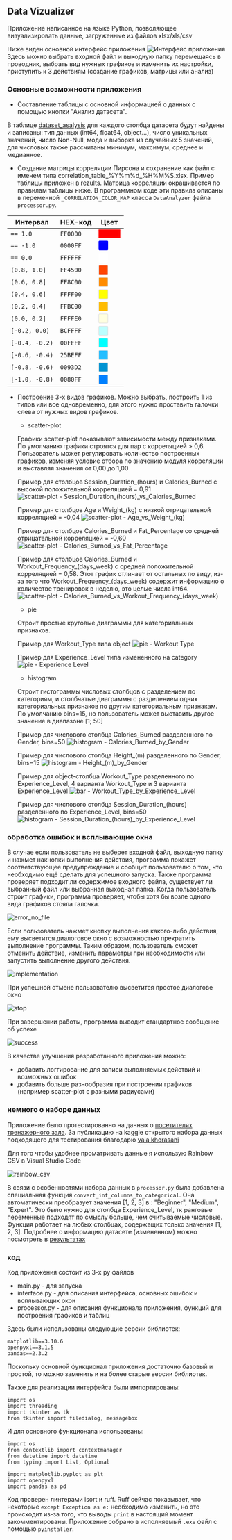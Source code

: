 ## Data Vizualizer

Приложение написанное на языке Python, позволяющее визуализировать данные, загруженные из файлов xlsx/xls/csv

Ниже виден основной интерфейс приложения
![Интерфейс приложения](https://github.com/YOya-Shep/data-vizualizer/blob/main/fotos/data_vizualizer.png)
Здесь можно выбрать входной файл и выходную папку перемещаясь в проводник, выбрать вид нужных графиков и изменить их настройки, приступить к 3 действиям (создание графиков, матрицы или анализ)


### Основные возможности приложения

+ Составление таблицы с основной информацией о данных с помощью кнопки "Анализ датасета". 

В таблице [dataset_asalysis](https://github.com/YOya-Shep/data-vizualizer/blob/main/results/dataset_analysis_20250919_014331.xlsx) для каждого столбца датасета будут найдены и записаны: тип данных (int64, float64, object...), число уникальных значений, число Non-Null, мода и выборка из случайных 5 значений, для числовых также рассчитаны минимум, максимум, среднее и медианное. 

+ Создание матрицы корреляции Пирсона и сохранение как файл с именем типа correlation_table_%Y%m%d_%H%M%S.xlsx. Пример таблицы приложен в [rezults](https://github.com/YOya-Shep/data-vizualizer/blob/main/results/correlation_table_20250919_014329.xlsx).
Матрица корреляции окрашивается по правилам таблицы ниже. В программном коде эти правила описаны в переменной `_CORRELATION_COLOR_MAP` класса `DataAnalyzer` файла `processor.py`.

| Интервал | HEX-код | Цвет |
|---------|---------|------|
| `== 1.0` | `FF0000` | <div style="width: 50px; height: 20px; background-color: #FF0000;"></div> |
| `== -1.0` | `0000FF` | <span style="display:inline-block;width:20px;height:20px;background:#0000FF;border:1px solid #0000ffff; border-radius:2px;"></span> |
| `== 0.0` | `FFFFFF` | <span style="display:inline-block;width:20px;height:20px;background:#FFFFFF;border:1px solid #ffffffff; border-radius:2px;"></span> |
| `(0.8, 1.0]` | `FF4500` | <span style="display:inline-block;width:20px;height:20px;background:#FF4500;border:1px solid #ddd; border-radius:2px;"></span> |
| `(0.6, 0.8]` | `FF8C00` | <span style="display:inline-block;width:20px;height:20px;background:#FF8C00;border:1px solid #ddd; border-radius:2px;"></span> |
| `(0.4, 0.6]` | `FFFF00` | <span style="display:inline-block;width:20px;height:20px;background:#FFFF00;border:1px solid #ddd; border-radius:2px;"></span> |
| `(0.2, 0.4]` | `FFBC00` | <span style="display:inline-block;width:20px;height:20px;background:#FFBC00;border:1px solid #ddd; border-radius:2px;"></span> |
| `(0.0, 0.2]` | `FFFFE0` | <span style="display:inline-block;width:20px;height:20px;background:#FFFFE0;border:1px solid #ddd; border-radius:2px;"></span> |
| `[-0.2, 0.0)` | `BCFFFF` | <span style="display:inline-block;width:20px;height:20px;background:#BCFFFF;border:1px solid #ddd; border-radius:2px;"></span> |
| `[-0.4, -0.2)` | `00FFFF` | <span style="display:inline-block;width:20px;height:20px;background:#00FFFF;border:1px solid #ddd; border-radius:2px;"></span> |
| `[-0.6, -0.4)` | `25BEFF` | <span style="display:inline-block;width:20px;height:20px;background:#25BEFF;border:1px solid #ddd; border-radius:2px;"></span> |
| `[-0.8, -0.6)` | `0093D2` | <span style="display:inline-block;width:20px;height:20px;background:#0093D2;border:1px solid #ddd; border-radius:2px;"></span> |
| `[-1.0, -0.8)` | `0080FF` | <span style="display:inline-block;width:20px;height:20px;background:#0080FF;border:1px solid #ddd; border-radius:2px;"></span> |


+ Построение 3-x видов графиков. Можно выбрать, построить 1 из типов или все одновременно, для этого нужно проставить галочки слева от нужных видов графиков.
    
    * scatter-plot

    Графики scatter-plot показывают зависимости между признаками. По умолчанию графики строятся для пар с корреляцией > 0,6. Пользователь может регулировать количество построенных графиков, изменяя условие отбора по значению модуля корреляции и выставляя значения от 0,00 до 1,00

  Пример для столбцов Session_Duration_(hours) и Calories_Burned с высокой положительной корреляцией = 0,91
    ![scatter-plot - Session_Duration_(hours)_vs_Calories_Burned](https://github.com/YOya-Shep/data-vizualizer/blob/main/results/Session_Duration_(hours)_vs_Calories_Burned.png)

  Пример для столбцов Age и Weight_(kg) с низкой отрицательной корреляцией = -0,04
    ![scatter-plot - Age_vs_Weight_(kg)](https://github.com/YOya-Shep/data-vizualizer/blob/main/results/Age_vs_Weight_(kg).png)

  Пример для столбцов Calories_Burned и Fat_Percentage со средней отрицательной корреляцией = -0,60
    ![scatter-plot - Calories_Burned_vs_Fat_Percentage](https://github.com/YOya-Shep/data-vizualizer/blob/main/results/Calories_Burned_vs_Fat_Percentage.png)

  Пример для столбцов Calories_Burned и Workout_Frequency_(days_week) с средней положительной корреляцией = 0,58. Этот график отличает от остальных по виду, из-за того что Workout_Frequency_(days_week) содержит информацию о количестве тренировок в неделю, это целые числа int64.
    ![scatter-plot - Calories_Burned_vs_Workout_Frequency_(days_week)](https://github.com/YOya-Shep/data-vizualizer/blob/main/results/Calories_Burned_vs_Workout_Frequency_(days_week).png)

    * pie

    Строит простые круговые диаграммы для категориальных признаков. 

  Пример для Workout_Type типа object
    ![pie - Workout Type](https://github.com/YOya-Shep/data-vizualizer/blob/main/results/Workout_Type.png)

  Пример для Experience_Level типа измененного на category
    ![pie - Experience Level](https://github.com/YOya-Shep/data-vizualizer/blob/main/results/Experience_Level.png)

    * histogram

    Строит гистограммы числовых столбцов с разделением по категориям, и столбчатые диаграммы с разделением одних категориальных признаков по другим категориальным признакам. По умолчанию bins=15, но пользователь может выставить другое значение в диапазоне [1; 50]

  Пример для числового столбца Calories_Burned разделенного по Gender, bins=50
    ![histogram - Calories_Burned_by_Gender](https://github.com/YOya-Shep/data-vizualizer/blob/main/results/Calories_Burned_by_Gender.png)

  Пример для числового столбца Height_(m) разделенного по Gender, bins=15
    ![histogram - Height_(m)_by_Gender](https://github.com/YOya-Shep/data-vizualizer/blob/main/results/Height_(m)_by_Gender.png)

  Пример для object-столбца Workout_Type разделенного по Experience_Level, 4 варианта Workout_Type и 3 варианта Experience_Level
    ![bar - Workout_Type_by_Experience_Level](https://github.com/YOya-Shep/data-vizualizer/blob/main/results/Workout_Type_by_Experience_Level.png)

  Пример для числового столбца Session_Duration_(hours) разделенного по Experience_Level, bins=50
    ![histogram - Session_Duration_(hours)_by_Experience_Level](https://github.com/YOya-Shep/data-vizualizer/blob/main/results/Session_Duration_(hours)_by_Experience_Level.png)


### обработка ошибок и всплывающие окна


В случае если пользователь не выберет входной файл, выходную папку и нажмет накнопки выполнения действия, программа покажет соответствующее предупреждение и сообщит пользователю о том, что необходимо ещё сделать для успешного запуска. Также программа проверяет подходит ли содержимое входного файла, существует ли выбранный файл или выбранная выходная папка. Когда пользователь строит графики, программа проверяет, чтобы хотя бы возле одного вида графиков стояла галочка.

![error_no_file](https://github.com/YOya-Shep/data-vizualizer/blob/main/fotos/error_no_file.png)

Если пользователь нажмет кнопку выполнения какого-либо действия, ему высветится диалоговое окно с возможностью прекратить выполнение программы. Таким образом, пользователь сможет отменить действие, изменить параметры при необходимости или запустить выполнение другого действия.

![implementation](https://github.com/YOya-Shep/data-vizualizer/blob/main/fotos/implementation.png)

При успешной отмене пользователю высветится простое диалогове окно

![stop](https://github.com/YOya-Shep/data-vizualizer/blob/main/fotos/stop.png)

При завершении работы, программа выводит стандартное сообщение об успехе

![success](https://github.com/YOya-Shep/data-vizualizer/blob/main/fotos/success.png)

В качестве улучшения разработанного приложения можно:
+ добавить логгирование для записи выполняемых действий и возможных ошибок
+ добавить больше разнообразия при построении графиков (например scatter-plot с разными радиусами)

### немного о наборе данных

Приложение было протестированно на данных о [посетителях тренажерного зала](https://www.kaggle.com/datasets/valakhorasani/gym-members-exercise-dataset/data "перейти к gym-members-exercise-dataset"). За публикацию на kaggle открытого набора данных подходящего для тестирования благодарю [vala khorasani](https://www.kaggle.com/valakhorasani)

Для того чтобы удобнее проматривать данные я использую Rainbow CSV в Visual Studio Code

![rainbow_csv](https://github.com/YOya-Shep/data-vizualizer/blob/main/fotos/rainbow_csv.png)

В связи с особенностями набора данных в `processor.py` была добавлена специальная функция `convert_int_columns_to_categorical`. Она автоматически преобразует значения [1, 2, 3] в : "Beginner", "Medium", "Expert". Это было нужно для столбца Experience_Level, тк ранговые переменные подходят по смыслу больше, чем считываемые числовые. Функция работает на любых столбцах, содержащих только значения [1, 2, 3].
Подробнее о информацию датасете (измененном) можно посмотреть в [результатах](https://github.com/YOya-Shep/data-vizualizer/blob/main/results/dataset_analysis_20250919_014331.xlsx "dataset_asalysis")

### код

Код приложения состоит из 3-х py файлов
+ main.py - для запуска
+ interface.py - для описания интерфейса, основных ошибок и всплывающих окон
+ processor.py - для описания функционала приложения, функций для построения графиков и таблиц

Здесь были использованы следующие версии библиотек:
```
matplotlib==3.10.6
openpyxl==3.1.5
pandas==2.3.2
```
Поскольку основной функционал приложения достаточно базовый и простой, то можно заменить и на более старые версии библиотек.

Также для реализации интерфейса были импортированы:
```
import os
import threading
import tkinter as tk
from tkinter import filedialog, messagebox
```

И для основного функционала использованы:
```
import os
from contextlib import contextmanager
from datetime import datetime
from typing import List, Optional

import matplotlib.pyplot as plt
import openpyxl
import pandas as pd
```


Код проверен линтерами isort и ruff. Ruff сейчас показывает, что некоторые `except Exception as e:` необходимо изменить, но это происходит из-за того, что выводы `print` в настоящий момент закомментированы. Приложение собрано в исполняемый `.exe` файл с помощью `pyinstaller`.



